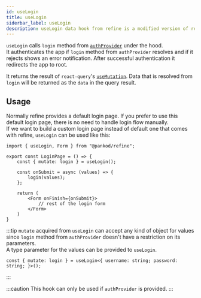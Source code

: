 ```yaml
---
id: useLogin
title: useLogin
siderbar_label: useLogin
description: useLogin data hook from refine is a modified version of react-query's useMutation for authenttication.
---
```


`useLogin`  calls `login` method from [`authProvider`](/docs/api-references/providers/auth-provider) under the hood.  
It authenticates the app if `login` method from `authProvider` resolves and if it rejects shows an error notification. After successful authentication it redirects the app to root.

It returns the result of `react-query`'s [`useMutation`](https://react-query.tanstack.com/reference/useMutation). 
Data that is resolved from `login` will be returned as the `data` in the query result.

## Usage

Normally refine provides a default login page. If you prefer to use this default login page, there is no need to handle login flow manually.  
If we want to build a custom login page instead of default one that comes with refine, `useLogin` can be used like this:

```tsx title="pages/customLoginPage"
import { useLogin, Form } from "@pankod/refine";

export const LoginPage = () => {
    const { mutate: login } = useLogin();

    const onSubmit = async (values) => {
        login(values);
    };

    return (
        <Form onFinish={onSubmit}>
            // rest of the login form
        </Form>
    )
}
```

:::tip
`mutate` acquired from `useLogin` can accept any kind of object for values since `login` method from `authProvider` doesn't have a restriction on its parameters.  
A type parameter for the values can be provided to `useLogin`.
```tsx
const { mutate: login } = useLogin<{ username: string; password: string; }>();
```
:::

:::caution
This hook can only be used if `authProvider` is provided.
:::
